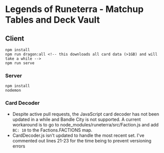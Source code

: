Legends of Runeterra - Matchup Tables and Deck Vault
==========================================================

## Client
```
npm install
npm run dragon:all <!-- this downloads all card data (>1GB) and will take a while -->
npm run serve
```

### Server
```
npm install
nodemon
```

### Card Decoder
- Despite active pull requests, the JavaScript card decoder has not been updated in a while and Bandle City is not supported. A current workaround is to go to node_modules/runeterra/src/Faction.js and add `BC: 10` to the Factions.FACTIONS map.
- CardDecoder.js isn't updated to handle the most recent set. I've commented out lines 21-23 for the time being to prevent versioning errors